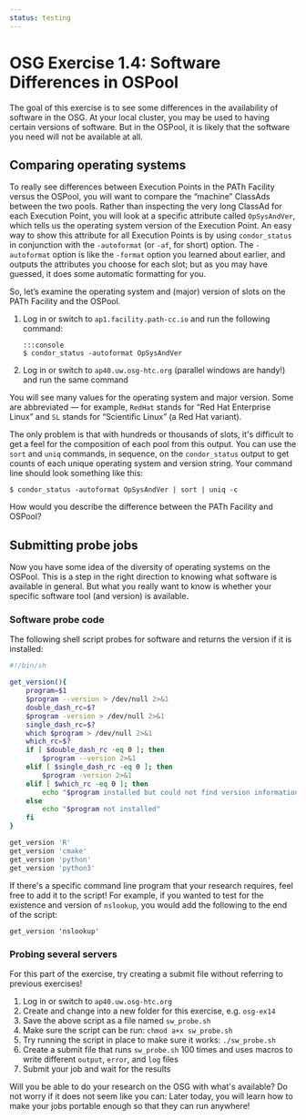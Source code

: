 ```yaml
---
status: testing
---
```


# OSG Exercise 1.4: Software Differences in OSPool

The goal of this exercise is to see some differences in the availability of software in the OSG.
At your local cluster, you may be used to having certain versions of software.
But in the OSPool,
it is likely that the software you need will not be available at all.

## Comparing operating systems

To really see differences between Execution Points in the PATh Facility versus the OSPool,
you will want to compare the &ldquo;machine&rdquo; ClassAds between the two pools.
Rather than inspecting the very long ClassAd for each Execution Point,
you will look at a specific attribute called `OpSysAndVer`,
which tells us the operating system version of the Execution Point.
An easy way to show this attribute for all Execution Points is by using `condor_status`
in conjunction with the `-autoformat` (or `-af`, for short) option.
The `-autoformat` option is like the `-format` option you learned about earlier,
and outputs the attributes you choose for each slot;
but as you may have guessed, it does some automatic formatting for you.

So, let’s examine the operating system and (major) version of slots on the PATh Facility and the OSPool.

1.  Log in or switch to `ap1.facility.path-cc.io` and run the following command:

        :::console
        $ condor_status -autoformat OpSysAndVer

1.  Log in or switch to `ap40.uw.osg-htc.org` (parallel windows are handy!)
    and run the same command

You will see many values for the operating system and major version.
Some are abbreviated&nbsp;— for example,
`RedHat` stands for “Red Hat Enterprise Linux” and
`SL` stands for “Scientific Linux” (a Red Hat variant).

The only problem is that with hundreds or thousands of slots,
it's difficult to get a feel for the composition of each pool from this output.
You can use the `sort` and `uniq` commands, in sequence, on the `condor_status` output
to get counts of each unique operating system and version string.
Your command line should look something like this:

``` console
$ condor_status -autoformat OpSysAndVer | sort | uniq -c
```

How would you describe the difference between the PATh Facility and OSPool?

## Submitting probe jobs

Now you have some idea of the diversity of operating systems on the OSPool.
This is a step in the right direction to knowing what software is available in general.
But what you really want to know is whether your specific software tool (and version) is available.

### Software probe code

The following shell script probes for software and returns the version if it is installed:

```bash
#!/bin/sh

get_version(){
    program=$1
    $program --version > /dev/null 2>&1
    double_dash_rc=$?
    $program -version > /dev/null 2>&1
    single_dash_rc=$?
    which $program > /dev/null 2>&1
    which_rc=$?
    if [ $double_dash_rc -eq 0 ]; then
        $program --version 2>&1
    elif [ $single_dash_rc -eq 0 ]; then
        $program -version 2>&1
    elif [ $which_rc -eq 0 ]; then
        echo "$program installed but could not find version information"
    else
        echo "$program not installed"
    fi
}

get_version 'R'
get_version 'cmake'
get_version 'python'
get_version 'python3'
```

If there's a specific command line program that your research requires, feel free to add it to the script!
For example, if you wanted to test for the existence and version of `nslookup`, you would add the following to the end
of the script:

``` file
get_version 'nslookup'
```

### Probing several servers

For this part of the exercise, try creating a submit file without referring to previous exercises!

1.  Log in or switch to `ap40.uw.osg-htc.org`
1.  Create and change into a new folder for this exercise, e.g. `osg-ex14`
1.  Save the above script as a file named `sw_probe.sh`
1.  Make sure the script can be run: `chmod a+x sw_probe.sh`
1.  Try running the script in place to make sure it works: `./sw_probe.sh`
1.  Create a submit file that runs `sw_probe.sh` 100 times
    and uses macros to write different `output`, `error`, and `log` files
1.  Submit your job and wait for the results

Will you be able to do your research on the OSG with what's available?
Do not worry if it does not seem like you can:
Later today, you will learn how to make your jobs portable enough so that they can run anywhere!
